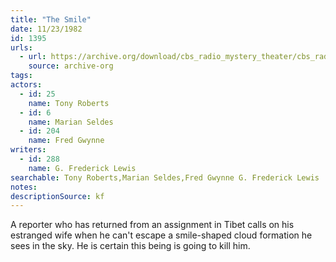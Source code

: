 ```yaml
---
title: "The Smile"
date: 11/23/1982
id: 1395
urls: 
  - url: https://archive.org/download/cbs_radio_mystery_theater/cbs_radio_mystery_theater-1351-1399.zip/cbs_radio_mystery_theater-1351-1399%2Fcbsrmt_1395_the_smile.mp3
    source: archive-org
tags: 
actors:  
  - id: 25
    name: Tony Roberts  
  - id: 6
    name: Marian Seldes  
  - id: 204
    name: Fred Gwynne
writers:  
  - id: 288
    name: G. Frederick Lewis
searchable: Tony Roberts,Marian Seldes,Fred Gwynne G. Frederick Lewis
notes: 
descriptionSource: kf
---
```

A reporter who has returned from an assignment in Tibet calls on his estranged wife when he can't escape a smile-shaped cloud formation he sees in the sky. He is certain this being is going to kill him.
